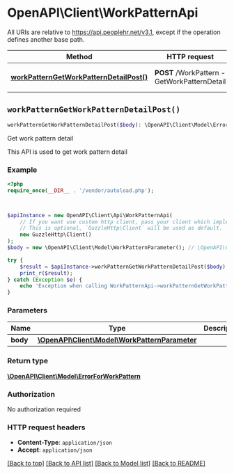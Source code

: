 # OpenAPI\Client\WorkPatternApi

All URIs are relative to https://api.peoplehr.net/v3.1, except if the operation defines another base path.

| Method | HTTP request | Description |
| ------------- | ------------- | ------------- |
| [**workPatternGetWorkPatternDetailPost()**](WorkPatternApi.md#workPatternGetWorkPatternDetailPost) | **POST** /WorkPattern  -  GetWorkPatternDetail | Get work pattern detail |


## `workPatternGetWorkPatternDetailPost()`

```php
workPatternGetWorkPatternDetailPost($body): \OpenAPI\Client\Model\ErrorForWorkPattern
```

Get work pattern detail

This API is used to get work pattern detail

### Example

```php
<?php
require_once(__DIR__ . '/vendor/autoload.php');



$apiInstance = new OpenAPI\Client\Api\WorkPatternApi(
    // If you want use custom http client, pass your client which implements `GuzzleHttp\ClientInterface`.
    // This is optional, `GuzzleHttp\Client` will be used as default.
    new GuzzleHttp\Client()
);
$body = new \OpenAPI\Client\Model\WorkPatternParameter(); // \OpenAPI\Client\Model\WorkPatternParameter

try {
    $result = $apiInstance->workPatternGetWorkPatternDetailPost($body);
    print_r($result);
} catch (Exception $e) {
    echo 'Exception when calling WorkPatternApi->workPatternGetWorkPatternDetailPost: ', $e->getMessage(), PHP_EOL;
}
```

### Parameters

| Name | Type | Description  | Notes |
| ------------- | ------------- | ------------- | ------------- |
| **body** | [**\OpenAPI\Client\Model\WorkPatternParameter**](../Model/WorkPatternParameter.md)|  | |

### Return type

[**\OpenAPI\Client\Model\ErrorForWorkPattern**](../Model/ErrorForWorkPattern.md)

### Authorization

No authorization required

### HTTP request headers

- **Content-Type**: `application/json`
- **Accept**: `application/json`

[[Back to top]](#) [[Back to API list]](../../README.md#endpoints)
[[Back to Model list]](../../README.md#models)
[[Back to README]](../../README.md)
